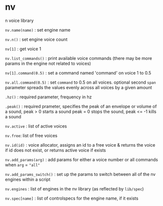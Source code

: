 # nv
n voice library

`nv.name(name)` : set engine name

`nv.n()` : set engine voice count

`nv[1]` : get voice 1

`nv.list_commands()` : print available voice commands (there may be more params in the engine not related to voices)

`nv[1].command(0.5)` : set a command named 'command' on voice 1 to 0.5

`nv.all.command(0.5)` : set `command` to 0.5 on all voices. optional second `span` parameter spreads the values evenly across all voices by a given amount

`.hz()` : required parameter, frequency in hz

`.peak()` : required prameter, specifies the peak of an envelope or volume of a sound, peak > 0 starts a sound peak = 0 stops the sound, peak <= -1 kills a sound

`nv.active` : list of active voices

`nv.free`: list of free voices

`nv.id(id)` : voice allocator, assigns an id to a free voice & returns the voice if id does not exist, or returns active voice if exists

`nv.add_params(arg)` : add params for either a voice number or all commands when `arg` = `"all"`

`nv.add_params_switch()` : set up the params to switch between all of the nv engines within a script

`nv.engines` : list of engines in the nv library (as reflected by `lib/spec`)

`nv.spec[name]` : list of controlspecs for the engine name, if it exists
